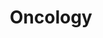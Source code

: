---
layout: demopage
title: Oncology
full_width: true
permalink: /oncology
key: demo
license: false
show_edit_on_github: false
show_date: false
data:
  sections:  
    - title: Spark NLP for Healthcare
      excerpt: Oncology
      secheader: yes
      secheader:
        - title: Spark NLP for Healthcare
          subtitle: Oncology
          activemenu: oncology
      source: yes
      source: 
        - title: Detect oncological & biological concepts
          id: detect_tumor_characteristics
          image: 
              src: /assets/images/Detect_tumor_characteristics.svg
          image2: 
              src: /assets/images/Detect_tumor_characteristics_f.svg
          excerpt: Automatically identify <b>oncological</b> and <b>biological</b> entities such as <b>Amino_acids, Anatomical systems, Cancer, Cells or Cellular components</b> using our pertained Spark NLP model.
          actions:
          - text: Live Demo
            type: normal
            url: https://demo.johnsnowlabs.com/healthcare/NER_TUMOR
          - text: Colab Netbook
            type: blue_btn
            url: https://colab.research.google.com/github/JohnSnowLabs/spark-nlp-workshop/blob/master/tutorials/streamlit_notebooks/healthcare/NER_TUMOR.ipynb  
---